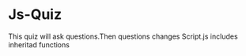 # Js-Quiz
This quiz will ask questions.Then questions changes
Script.js includes inheritad functions
